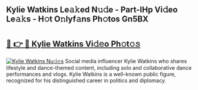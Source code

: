 ## Kylie Watkins Le𝚊𝚔ed N𝚞𝚍e - Part-IHp Vi𝚍eo Le𝚊𝚔s - H𝚘t O𝚗lyf𝚊ns Ph𝚘tos Gn5BX

# <h2><a href="http://hf650cu.feru.top/?c=Kylie+Watkins">🔗 👉 🔴 Kylie Watkins Vi𝚍𝚎o Ph𝚘t𝚘𝚜</a></h2>

[![Kylie Watkins Nu𝚍𝚎s](https://i.imgur.com/0TWrTi3.gif)](http://hf650cu.feru.top/?c=Kylie+Watkins)
Social media influencer Kylie Watkins who shares lifestyle and dance-themed content, including solo and collaborative dance performances and vlogs. Kylie Watkins is a well-known public figure, recognized for his distinguished career in politics and diplomacy. 
